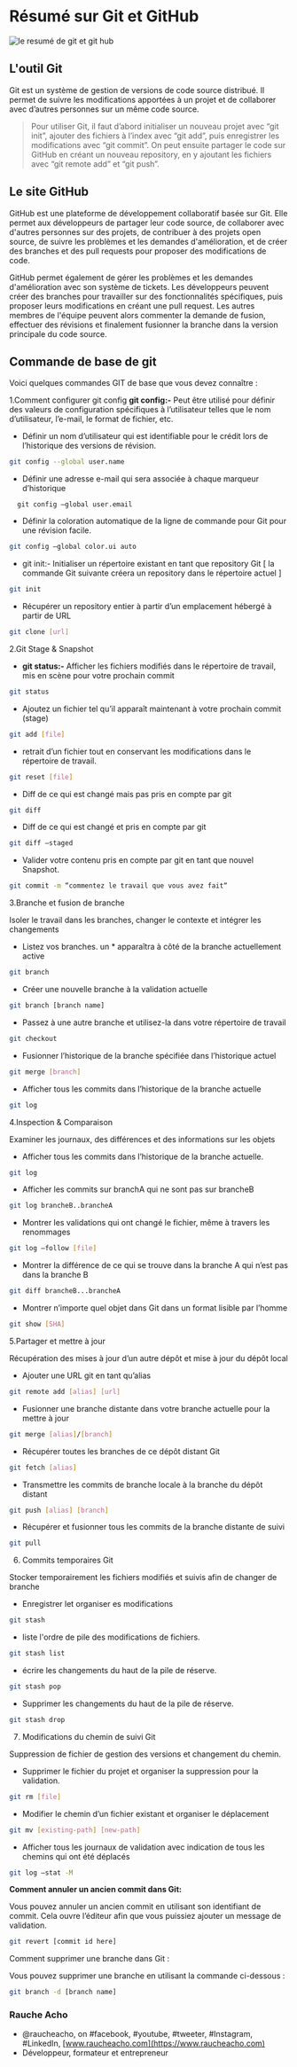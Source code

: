 # Résumé sur Git et GitHub

![le resumé de git et git hub](affiche%20git%20github.png)

## L'outil Git

Git est un système de gestion de versions de code source distribué. Il permet de suivre les modifications apportées à un projet et de collaborer avec d’autres personnes sur un même code source.

> Pour utiliser Git, il faut d’abord initialiser un nouveau projet avec “git init”, ajouter des fichiers à l’index avec “git add”, puis enregistrer les modifications avec “git commit”. On peut ensuite partager le code sur GitHub en créant un nouveau repository, en y ajoutant les fichiers avec “git remote add” et “git push”.

## Le site GitHub

GitHub est une plateforme de développement collaboratif basée sur Git. Elle permet aux développeurs de partager leur code source, de collaborer avec d'autres personnes sur des projets, de contribuer à des projets open source, de suivre les problèmes et les demandes d'amélioration, et de créer des branches et des pull requests pour proposer des modifications de code.

GitHub permet également de gérer les problèmes et les demandes d'amélioration avec son système de tickets. Les développeurs peuvent créer des branches pour travailler sur des fonctionnalités spécifiques, puis proposer leurs modifications en créant une pull request. Les autres membres de l'équipe peuvent alors commenter la demande de fusion, effectuer des révisions et finalement fusionner la branche dans la version principale du code source.

## Commande de base de git

Voici quelques commandes GIT de base que vous devez connaître :

1.Comment configurer git config
**git config:-** Peut être utilisé pour définir des valeurs de configuration spécifiques à l’utilisateur telles que le nom d’utilisateur, l’e-mail, le format de fichier, etc.

- Définir un nom d’utilisateur qui est identifiable pour le crédit lors de l’historique des versions de révision.

```bash
git config --global user.name
```

- Définir une adresse e-mail qui sera associée à chaque marqueur d’historique

```
  git config —global user.email
```

- Définir la coloration automatique de la ligne de commande pour Git pour une révision facile.

```bash
git config —global color.ui auto
```

- git init:- Initialiser un répertoire existant en tant que repository Git [ la commande Git suivante créera un repository dans le répertoire actuel ]

```bash
git init
```

- Récupérer un repository entier à partir d’un emplacement hébergé à partir de URL

```bash
git clone [url]
```

2.Git Stage & Snapshot

- **git status:-** Afficher les fichiers modifiés dans le répertoire de travail, mis en scène pour votre prochain commit

```bash
git status
```

- Ajoutez un fichier tel qu’il apparaît maintenant à votre prochain commit (stage)

```bash
git add [file]
```

- retrait d’un fichier tout en conservant les modifications dans le répertoire de travail.

```bash
git reset [file]
```

- Diff de ce qui est changé mais pas pris en compte par git

```bash
git diff
```

- Diff de ce qui est changé et pris en compte par git

```bash
git diff —staged
```

- Valider votre contenu pris en compte par git en tant que nouvel Snapshot.

```bash
git commit -m “commentez le travail que vous avez fait“
```

3.Branche et fusion de branche

Isoler le travail dans les branches, changer le contexte et intégrer les changements

- Listez vos branches. un \* apparaîtra à côté de la branche actuellement active

```bash
git branch
```

- Créer une nouvelle branche à la validation actuelle

```bash
git branch [branch name]
```

- Passez à une autre branche et utilisez-la dans votre répertoire de travail

```bash
git checkout
```

- Fusionner l’historique de la branche spécifiée dans l’historique actuel

```bash
git merge [branch]
```

- Afficher tous les commits dans l’historique de la branche actuelle

```bash
git log
```

4.Inspection & Comparaison

Examiner les journaux, des différences et des informations sur les objets

- Afficher tous les commits dans l’historique de la branche actuelle.

```bash
git log
```

- Afficher les commits sur branchA qui ne sont pas sur brancheB

```bash
git log brancheB..brancheA
```

- Montrer les validations qui ont changé le fichier, même à travers les renommages

```bash
git log —follow [file]
```

- Montrer la différence de ce qui se trouve dans la branche A qui n’est pas dans la branche B

```bash
git diff brancheB...brancheA
```

- Montrer n’importe quel objet dans Git dans un format lisible par l’homme

```bash
git show [SHA]
```

5.Partager et mettre à jour

Récupération des mises à jour d’un autre dépôt et mise à jour du dépôt local

- Ajouter une URL git en tant qu’alias

```bash
git remote add [alias] [url]
```

- Fusionner une branche distante dans votre branche actuelle pour la mettre à jour

```bash
git merge [alias]/[branch]
```

- Récupérer toutes les branches de ce dépôt distant Git

```bash
git fetch [alias]
```

- Transmettre les commits de branche locale à la branche du dépôt distant

```bash
git push [alias] [branch]
```

- Récupérer et fusionner tous les commits de la branche distante de suivi

```bash
git pull
```

6. Commits temporaires Git

Stocker temporairement les fichiers modifiés et suivis afin de changer de branche

- Enregistrer let organiser es modifications

```bash
git stash
```

- liste l'ordre de pile des modifications de fichiers.

```bash
git stash list
```

- écrire les changements du haut de la pile de réserve.

```bash
git stash pop
```

- Supprimer les changements du haut de la pile de réserve.

```bash
git stash drop
```

7. Modifications du chemin de suivi Git

Suppression de fichier de gestion des versions et changement du chemin.

- Supprimer le fichier du projet et organiser la suppression pour la validation.

```bash
git rm [file]
```

- Modifier le chemin d’un fichier existant et organiser le déplacement

```bash
git mv [existing-path] [new-path]
```

- Afficher tous les journaux de validation avec indication de tous les chemins qui ont été déplacés

```bash
git log —stat -M
```

**Comment annuler un ancien commit dans Git:**

Vous pouvez annuler un ancien commit en utilisant son identifiant de commit. Cela ouvre l’éditeur afin que vous puissiez ajouter un message de validation.

```bash
git revert [commit id here]
```

Comment supprimer une branche dans Git :

Vous pouvez supprimer une branche en utilisant la commande ci-dessous :

```bash
git branch -d [branch name]
```

### Rauche Acho

- @raucheacho, on #facebook, #youtube, #tweeter, #Instagram, #LinkedIn, [www.raucheacho.com](https://www.raucheacho.com)
- Développeur, formateur et entrepreneur
